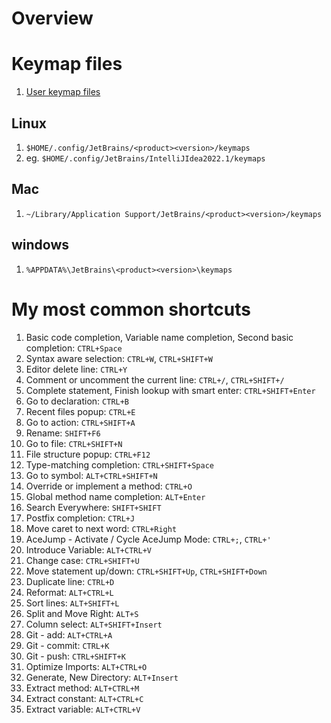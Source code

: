 # Overview

# Keymap files
1. [User keymap files](https://www.jetbrains.com/help/idea/configuring-keyboard-and-mouse-shortcuts.html#custom_keymap_location)

## Linux
1. `$HOME/.config/JetBrains/<product><version>/keymaps`
1. eg. `$HOME/.config/JetBrains/IntelliJIdea2022.1/keymaps`

## Mac
1. `~/Library/Application Support/JetBrains/<product><version>/keymaps`

## windows
1. `%APPDATA%\JetBrains\<product><version>\keymaps`


# My most common shortcuts
1. Basic code completion, Variable name completion, Second basic completion: `CTRL+Space`
2. Syntax aware selection: `CTRL+W`, `CTRL+SHIFT+W`
3. Editor delete line: `CTRL+Y`
4. Comment or uncomment the current line: `CTRL+/`, `CTRL+SHIFT+/`
5. Complete statement, Finish lookup with smart enter: `CTRL+SHIFT+Enter`
6. Go to declaration: `CTRL+B`
7. Recent files popup: `CTRL+E`
8. Go to action: `CTRL+SHIFT+A`
9. Rename: `SHIFT+F6`
10. Go to file: `CTRL+SHIFT+N`
11. File structure popup: `CTRL+F12`
12. Type-matching completion: `CTRL+SHIFT+Space`
13. Go to symbol: `ALT+CTRL+SHIFT+N`
14. Override or implement a method: `CTRL+O`
15. Global method name completion: `ALT+Enter`
16. Search Everywhere: `SHIFT+SHIFT`
17. Postfix completion: `CTRL+J`
18. Move caret to next word: `CTRL+Right`
19. AceJump - Activate / Cycle AceJump Mode: `CTRL+;`, `CTRL+'`
20. Introduce Variable: `ALT+CTRL+V`
21. Change case: `CTRL+SHIFT+U`
22. Move statement up/down: `CTRL+SHIFT+Up`, `CTRL+SHIFT+Down`
23. Duplicate line: `CTRL+D`
24. Reformat: `ALT+CTRL+L`
25. Sort lines: `ALT+SHIFT+L`
26. Split and Move Right: `ALT+S`
27. Column select: `ALT+SHIFT+Insert`
28. Git - add: `ALT+CTRL+A`
29. Git - commit: `CTRL+K`
30. Git - push: `CTRL+SHIFT+K`
31. Optimize Imports: `ALT+CTRL+O`
32. Generate, New Directory: `ALT+Insert`
33. Extract method: `ALT+CTRL+M`
34. Extract constant: `ALT+CTRL+C`
35. Extract variable: `ALT+CTRL+V`

